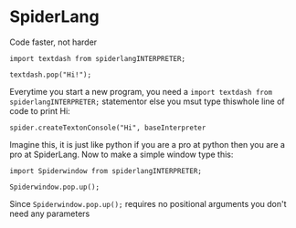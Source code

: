 # SpiderLang
Code faster, not harder

```spider
import textdash from spiderlangINTERPRETER;

textdash.pop("Hi!");
```
Everytime you start a new program, you need a ```import textdash from spiderlangINTERPRETER;``` statementor else you msut type thiswhole line of code to print Hi:
```spider
spider.createTextonConsole("Hi", baseInterpreter
```
Imagine this, it is just like python if you are a pro at python then you are a pro at SpiderLang. Now to make a simple window type this:
```spider
import Spiderwindow from spiderlangINTERPRETER;

Spiderwindow.pop.up();
```
Since ```Spiderwindow.pop.up();``` requires no positional arguments you don't need any parameters
